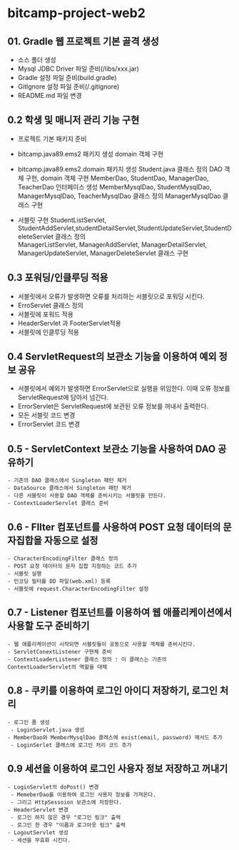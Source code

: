 # bitcamp-project-web2

## 01. Gradle 웹 프로젝트 기본 골격 생성
 - 소스 폴더 생성
 - Mysql JDBC Driver 파일 준비(/libs/xxx.jar)
 - Gradle 설정 파일 준비(build.gradle)
 - GitIgnore 설정 파일 준비(/.gitignore)
 - README.md 파일 변경
 
 ## 0.2 학생 및 매니저 관리 기능 구현
  - 프로젝트 기본 패키지 준비

  - bitcamp.java89.ems2 패키지 생성
      domain 객체 구현

  - bitcamp.java89.ems2.domain 패키지 생성
      Student.java 클래스 정의
      DAO 객체 구현, domain 객체 구현
      MemberDao, StudentDao, ManagerDao, TeacherDao 인터페이스 생성
      MemberMysqlDao, StudentMysqlDao, ManagerMysqlDao, TeacherMysqlDao 클래스 정의 
      ManagerMysqlDao 클래스 구현

  - 서블릿 구현
      StudentListServlet, StudentAddServlet,studentDetailServlet,StudentUpdateServlet,StudentDeleteServlet 클래스 정의  
      ManagerListServlet, ManagerAddServlet, ManagerDetailServlet, ManagerUpdateServlet, ManagerDeleteServlet 클래스 구현
      
  ## 0.3 포워딩/인클루딩 적용
   - 서블릿에서 오류가 발생하면 오류를 처리하는 서블릿으로 포워딩 시킨다.
   - ErroServlet 클래스 정의
   - 서블릿에 포워드 적용
   - HeaderServlet 과 FooterServlet적용
   - 서블릿에 인클루딩 적용
   
  ## 0.4 ServletRequest의 보관소 기능을 이용하여 예외 정보 공유
   - 서블릿에서 예외가 발생하면 ErrorServlet으로 실행을 위임한다.
  이때 오류 정보를 ServletRequest에 담아서 넘긴다.
   - ErrorServlet은 ServletRequest에 보관된 오류 정보를 꺼내서 출력한다.
   - 모든 서블릿 코드 변경
   - ErrorServlet 코드 변경
   
  ## 0.5 - ServletContext 보관소 기능을 사용하여 DAO 공유하기
    - 기존의 DAO 클래스에서 Singleton 패턴 제거
    - DataSource 클래스에서 Singleton 패턴 제거
    - 다른 서블릿이 사용할 DAO 객체를 준비시키는 서블릿을 만든다.
    - ContextLoaderServlet 클래스 준비

  ## 0.6 - FIlter 컴포넌트를 사용하여  POST 요청 데이터의 문자집합을 자동으로 설정
    - CharacterEncodingFilter 클래스 정의
    - POST 요청 데이터의 문자 집합 지정하는 코드 추가
    - 서블릿 실행
    - 인코딩 필터를 DD 파일(web.xml) 등록
    - 서블릿에 request.CharacterEncodingFilter 설정
  ## 0.7 - Listener 컴포넌트를 이용하여 웹 애플리케이션에서 사용할 도구 준비하기
    - 웹 애플리케이션이 시작되면 서블릿들이 공동으로 사용할 객체를 준비시킨다.
    - ServletConextListener 구현체 준비
    - ContextLoaderListener 클래스 정의 : 이 클래스는 기존의 ContextLoaderServlet의 역할을 대체
    
  ## 0.8 - 쿠키를 이용하여 로그인 아이디 저장하기, 로그인 처리
    - 로그인 폼 생성
     - LoginServlet.java 생성
    - MemberDao와 MemberMysqlDao 클래스에 exist(email, password) 매서드 추가
     - LoginSerlet 클래스에 로그인 처리 코드 추가
     
  ## 0.9 세션을 이용하여 로그인 사용자 정보 저장하고 꺼내기
    - LoginServlet의 doPost() 변경
     - MemeberDao를 이용하여 로그인 사용자 정보를 가져온다.
     - 그리고 HttpSessoion 보관소에 저장한다.   
    - HeaderServlet 변경
     - 로그인 하지 않은 경우 "로그인 링크" 출력
     - 로그인 한 경우 "이름과 로그아웃 링크" 출력
    - LogoutServlet 생성
     - 세션을 무효화 시킨다.
